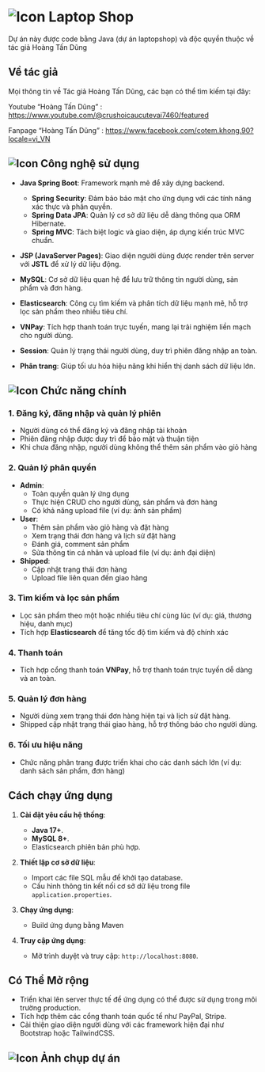 # ![Icon](https://img.icons8.com/?size=40&id=104233&format=png&color=000000) Laptop Shop
Dự án này được code bằng Java (dự án laptopshop) và độc quyền thuộc về tác giả Hoàng Tấn Dũng

## Về tác giả
Mọi thông tin về Tác giả Hoàng Tấn Dũng, các bạn có thể tìm kiếm tại đây:

Youtube “Hoàng Tấn Dũng” : https://www.youtube.com/@crushoicaucutevai7460/featured

Fanpage “Hoàng Tấn Dũng” : https://www.facebook.com/cotem.khong.90?locale=vi_VN

## ![Icon](https://img.icons8.com/?size=20&id=43259&format=png&color=000000) Công nghệ sử dụng

- **Java Spring Boot**: Framework mạnh mẽ để xây dựng backend.
  - **Spring Security**: Đảm bảo bảo mật cho ứng dụng với các tính năng xác thực và phân quyền.
  - **Spring Data JPA**: Quản lý cơ sở dữ liệu dễ dàng thông qua ORM Hibernate.
  - **Spring MVC**: Tách biệt logic và giao diện, áp dụng kiến trúc MVC chuẩn.

- **JSP (JavaServer Pages)**: Giao diện người dùng được render trên server với **JSTL** để xử lý dữ liệu động.

- **MySQL**: Cơ sở dữ liệu quan hệ để lưu trữ thông tin người dùng, sản phẩm và đơn hàng.

- **Elasticsearch**: Công cụ tìm kiếm và phân tích dữ liệu mạnh mẽ, hỗ trợ lọc sản phẩm theo nhiều tiêu chí.

- **VNPay**: Tích hợp thanh toán trực tuyến, mang lại trải nghiệm liền mạch cho người dùng.

- **Session**: Quản lý trạng thái người dùng, duy trì phiên đăng nhập an toàn.

- **Phân trang**: Giúp tối ưu hóa hiệu năng khi hiển thị danh sách dữ liệu lớn.

## ![Icon](https://img.icons8.com/?size=25&id=9YgKo9PXNHu4&format=png&color=000000) Chức năng chính

### **1. Đăng ký, đăng nhập và quản lý phiên**
- Người dùng có thể đăng ký và đăng nhập tài khoản
- Phiên đăng nhập được duy trì để bảo mật và thuận tiện
- Khi chưa đăng nhập, người dùng không thể thêm sản phẩm vào giỏ hàng

### **2. Quản lý phân quyền**
- **Admin**:
  - Toàn quyền quản lý ứng dụng
  - Thực hiện CRUD cho người dùng, sản phẩm và đơn hàng
  - Có khả năng upload file (ví dụ: ảnh sản phẩm)
- **User**:
  - Thêm sản phẩm vào giỏ hàng và đặt hàng
  - Xem trạng thái đơn hàng và lịch sử đặt hàng
  - Đánh giá, comment sản phẩm
  - Sửa thông tin cá nhân và upload file (ví dụ: ảnh đại diện)
- **Shipped**:
  - Cập nhật trạng thái đơn hàng
  - Upload file liên quan đến giao hàng

### **3. Tìm kiếm và lọc sản phẩm**
- Lọc sản phẩm theo một hoặc nhiều tiêu chí cùng lúc (ví dụ: giá, thương hiệu, danh mục)
- Tích hợp **Elasticsearch** để tăng tốc độ tìm kiếm và độ chính xác

### **4. Thanh toán**
- Tích hợp cổng thanh toán **VNPay**, hỗ trợ thanh toán trực tuyến dễ dàng và an toàn.

### **5. Quản lý đơn hàng**
- Người dùng xem trạng thái đơn hàng hiện tại và lịch sử đặt hàng.
- Shipped cập nhật trạng thái giao hàng, hỗ trợ thông báo cho người dùng.

### **6. Tối ưu hiệu năng**
- Chức năng phân trang được triển khai cho các danh sách lớn (ví dụ: danh sách sản phẩm, đơn hàng)

## **Cách chạy ứng dụng**

1. **Cài đặt yêu cầu hệ thống**:
   - **Java 17+**.
   - **MySQL 8+**.
   - Elasticsearch phiên bản phù hợp.

2. **Thiết lập cơ sở dữ liệu**:
   - Import các file SQL mẫu để khởi tạo database.
   - Cấu hình thông tin kết nối cơ sở dữ liệu trong file `application.properties`.

3. **Chạy ứng dụng**:
   - Build ứng dụng bằng Maven

4. **Truy cập ứng dụng**:
   - Mở trình duyệt và truy cập: `http://localhost:8080`.

## **Có Thể Mở rộng**
- Triển khai lên server thực tế để ứng dụng có thể được sử dụng trong môi trường production.
- Tích hợp thêm các cổng thanh toán quốc tế như PayPal, Stripe.
- Cải thiện giao diện người dùng với các framework hiện đại như Bootstrap hoặc TailwindCSS.

## ![Icon](https://img.icons8.com/?size=25&id=9YgKo9PXNHu4&format=png&color=000000) Ảnh chụp dự án